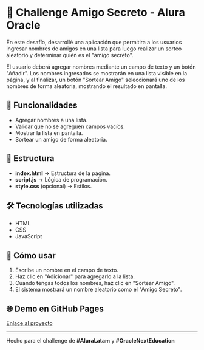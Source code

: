 # 🎁 Challenge Amigo Secreto - Alura Oracle

En este desafío, desarrollé una aplicación que permitira a los usuarios ingresar nombres de amigos en una lista para luego realizar un sorteo aleatorio y determinar quién es el "amigo secreto".

El usuario deberá agregar nombres mediante un campo de texto y un botón "Añadir". Los nombres ingresados se mostrarán en una lista visible en la página, y al finalizar, un botón "Sortear Amigo" seleccionará uno de los nombres de forma aleatoria, mostrando el resultado en pantalla.

## 🚀 Funcionalidades
- Agregar nombres a una lista.
- Validar que no se agreguen campos vacíos.
- Mostrar la lista en pantalla.
- Sortear un amigo de forma aleatoria.

## 📂 Estructura
- **index.html** → Estructura de la página.
- **script.js** → Lógica de programación.
- **style.css** (opcional) → Estilos.

## 🛠 Tecnologías utilizadas
- HTML
- CSS
- JavaScript

## 📌 Cómo usar
1. Escribe un nombre en el campo de texto.
2. Haz clic en "Adicionar" para agregarlo a la lista.
3. Cuando tengas todos los nombres, haz clic en "Sortear Amigo".
4. El sistema mostrará un nombre aleatorio como el "Amigo Secreto".

## 🌐 Demo en GitHub Pages
[Enlace al proyecto](https://lialvarez30.github.io/amigo-secreto/)

---
Hecho para el challenge de **#AluraLatam** y **#OracleNextEducation**
